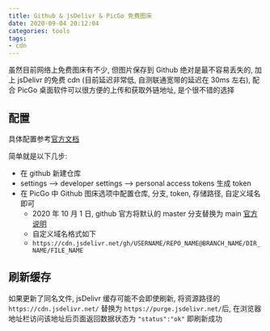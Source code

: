 ```yaml
---
title: Github & jsDelivr & PicGo 免费图床
date: 2020-09-04 20:12:04
categories: tools
tags:
- cdn
---
```


虽然目前网络上免费图床有不少, 但图片保存到 Github 绝对是最不容易丢失的, 
加上 jsDelivr 的免费 cdn (目前延迟非常低, 自测联通宽带的延迟在 30ms 左右), 
配合 PicGo 桌面软件可以很方便的上传和获取外链地址, 是个很不错的选择

## 配置

具体配置参考[官方文档](https://picgo.github.io/PicGo-Doc/zh/guide/config.html#github%E5%9B%BE%E5%BA%8A)

简单就是以下几步: 

* 在 github 新建仓库
* settings --> developer settings --> personal access tokens 生成 token
* 在 PicGo 中 Github 图床选项中配置仓库, 分支, token, 存储路径, 自定义域名即可
  * 2020 年 10 月 1 日, github 官方将默认的 master 分支替换为 main [官方说明](https://github.com/github/renaming)
  * 自定义域名格式如下
  * `https://cdn.jsdelivr.net/gh/USERNAME/REPO_NAME@BRANCH_NAME/DIR_NAME/FILE_NAME`

<!-- more -->

## 刷新缓存

如果更新了同名文件, jsDelivr 缓存可能不会即使刷新, 
将资源路径的 `https://cdn.jsdelivr.net/` 替换为 `https://purge.jsdelivr.net/`后, 
在浏览器地址栏访问该地址后页面返回数据状态为 `"status":"ok"` 即刷新成功